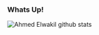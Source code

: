 ### Whats Up!

![Ahmed Elwakil github stats](https://github-readme-stats.vercel.app/api?username=AhmedElwakil2004&show_icons=true&title_color=56ec99&text_color=ececec&icon_color=00ffba&bg_color=2c2a2a)
